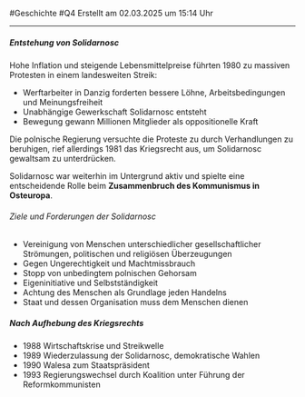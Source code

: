 #Geschichte #Q4 Erstellt am 02.03.2025 um 15:14 Uhr

---

##### Entstehung von Solidarnosc

Hohe Inflation und steigende Lebensmittelpreise führten 1980 zu massiven Protesten in einem landesweiten Streik:
- Werftarbeiter in Danzig forderten bessere Löhne, Arbeitsbedingungen und Meinungsfreiheit
- Unabhängige Gewerkschaft Solidarnosc entsteht
- Bewegung gewann Millionen Mitglieder als oppositionelle Kraft

Die polnische Regierung versuchte die Proteste zu durch Verhandlungen zu beruhigen, rief allerdings 1981 das Kriegsrecht aus, um Solidarnosc gewaltsam zu unterdrücken.

Solidarnosc war weiterhin im Untergrund aktiv und spielte eine entscheidende Rolle beim **Zusammenbruch des Kommunismus in Osteuropa**.

###### Ziele und Forderungen der Solidarnosc

- Vereinigung von Menschen unterschiedlicher gesellschaftlicher Strömungen, politischen und religiösen Überzeugungen
- Gegen Ungerechtigkeit und Machtmissbrauch
- Stopp von unbedingtem polnischen Gehorsam
- Eigeninitiative und Selbstständigkeit
- Achtung des Menschen als Grundlage jeden Handelns
- Staat und dessen Organisation muss dem Menschen dienen

##### Nach Aufhebung des Kriegsrechts

- 1988 Wirtschaftskrise und Streikwelle
- 1989 Wiederzulassung der Solidarnosc, demokratische Wahlen
- 1990 Walesa zum Staatspräsident
- 1993 Regierungswechsel durch Koalition unter Führung der Reformkommunisten
